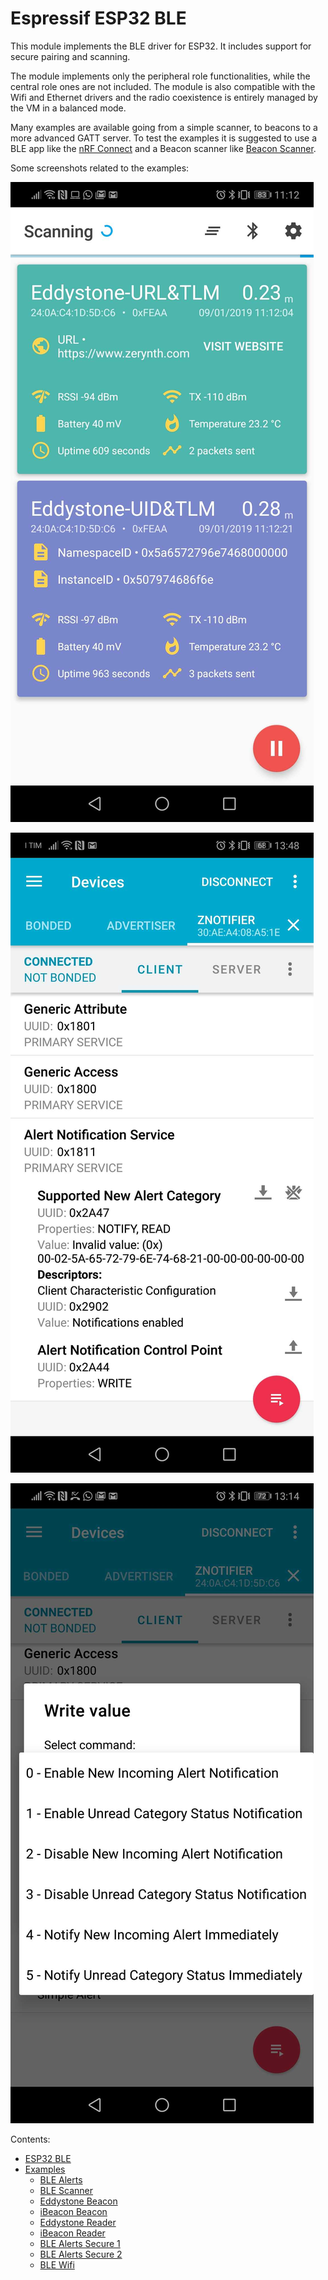 # Espressif ESP32 BLE

This module implements the BLE driver for ESP32. It includes support for secure pairing and scanning.

The module implements only the peripheral role functionalities, while the central role ones are not included. The module is also compatible with the Wifi and Ethernet drivers and the radio coexistence is entirely managed by the VM in a balanced mode.

Many examples are available going from a simple scanner, to beacons to a more advanced GATT server. To test the examples it is suggested to use a BLE app like the [nRF Connect](https://play.google.com/store/apps/details?id=no.nordicsemi.android.mcp&hl=en) and a Beacon scanner like [Beacon Scanner](https://play.google.com/store/apps/details?id=com.bridou_n.beaconscanner&hl=en_US).

Some screenshots related to the examples:

![](img/esp32blebeacon.jpg)

![](img/esp32blealert1.jpg)


![](img/esp32blealert2.jpg)

Contents:

-   [ESP32 BLE](/latest/reference/libs/espressif/esp32ble/docs/esp32ble/)
-   [Examples](/latest/reference/libs/espressif/esp32ble/docs/examples/)
    -   [BLE Alerts](/latest/reference/libs/espressif/esp32ble/docs/examples/#ble-alerts)
    -   [BLE Scanner](/latest/reference/libs/espressif/esp32ble/docs/examples/#ble-scanner)
    -   [Eddystone Beacon](/latest/reference/libs/espressif/esp32ble/docs/examples/#eddystone-beacon)
    -   [iBeacon Beacon](/latest/reference/libs/espressif/esp32ble/docs/examples/#ibeacon)
    -   [Eddystone Reader](https://docs.zerynth.com/latest/official/lib.espressif.esp32ble/examples/examples.html#eddystone-reader)
    -   [iBeacon Reader](/latest/reference/libs/espressif/esp32ble/docs/examples/#ibeacon-reader)
    -   [BLE Alerts Secure 1](/latest/reference/libs/espressif/esp32ble/docs/examples/#ble-alerts-with-security-1)
    -   [BLE Alerts Secure 2](/latest/reference/libs/espressif/esp32ble/docs/examples/#ble-alerts-with-security-2)
    -   [BLE Wifi](/latest/reference/libs/espressif/esp32ble/docs/examples/#ble-wifi)
<!--stackedit_data:
eyJoaXN0b3J5IjpbMTkzNTU0MzU1OSwtMTQ3Mzg0NzIwMl19
-->
